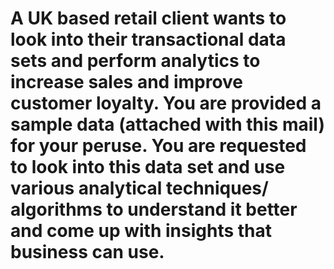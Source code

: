 # A UK based retail client wants to look into their transactional data sets and perform analytics to increase sales and improve customer loyalty. You are provided a sample data (attached with this mail) for your peruse. You are requested to look into this data set and use various analytical techniques/ algorithms to understand it better and come up with insights that business can use. 
